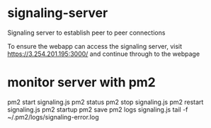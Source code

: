 # signaling-server
Signaling server to establish peer to peer connections

To ensure the webapp can access the signaling server, visit https://3.254.201.195:3000/ and continue through to the webpage

# monitor server with pm2

pm2 start signaling.js
pm2 status
pm2 stop signaling.js
pm2 restart signaling.js
pm2 startup
pm2 save
pm2 logs signaling.js
tail -f ~/.pm2/logs/signaling-error.log

